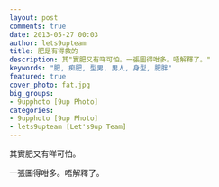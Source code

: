 ```yaml
---
layout: post
comments: true
date: 2013-05-27 00:03
author: lets9upteam
title: 肥是有得救的
description: 其"實肥又有咩可怕。一張圖得咁多。唔解釋了。"
keywords: "肥, 痴肥, 型男, 男人, 身型, 肥胖"
featured: true
cover_photo: fat.jpg
big_groups: 
- 9upphoto [9up Photo]
categories: 
- 9upphoto [9up Photo]
- lets9upteam [Let's9up Team]
---
```

其實肥又有咩可怕。

一張圖得咁多。唔解釋了。